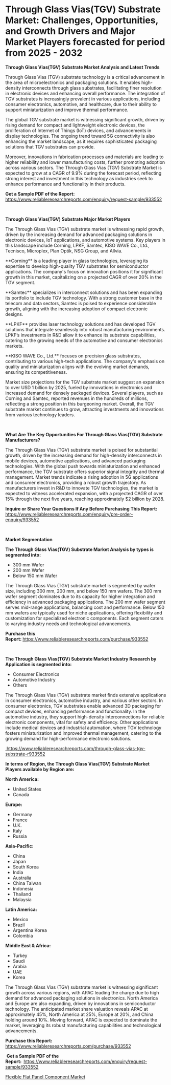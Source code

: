 <p><h1>Through Glass Vias(TGV) Substrate Market: Challenges, Opportunities, and Growth Drivers and Major Market Players forecasted for period from 2025 - 2032</h1></p><p><strong>Through Glass Vias(TGV) Substrate Market Analysis and Latest Trends</strong></p>
<p><p>Through Glass Vias (TGV) substrate technology is a critical advancement in the area of microelectronics and packaging solutions. It enables high-density interconnects through glass substrates, facilitating finer resolution in electronic devices and enhancing overall performance. The integration of TGV substrates is increasingly prevalent in various applications, including consumer electronics, automotive, and healthcare, due to their ability to support miniaturization and improve thermal performance.</p><p>The global TGV substrate market is witnessing significant growth, driven by rising demand for compact and lightweight electronic devices, the proliferation of Internet of Things (IoT) devices, and advancements in display technologies. The ongoing trend toward 5G connectivity is also enhancing the market landscape, as it requires sophisticated packaging solutions that TGV substrates can provide.</p><p>Moreover, innovations in fabrication processes and materials are leading to higher reliability and lower manufacturing costs, further promoting adoption across various sectors. The Through Glass Vias (TGV) Substrate Market is expected to grow at a CAGR of 9.9% during the forecast period, reflecting strong interest and investment in this technology as industries seek to enhance performance and functionality in their products.</p></p>
<p><strong>Get a Sample PDF of the Report:&nbsp;</strong> <a href="https://www.reliableresearchreports.com/enquiry/request-sample/933552?utm_campaign=2328&utm_medium=2&utm_source=Github&utm_content=ia&utm_term=12022025&utm_id=through-glass-viastgv-substrate">https://www.reliableresearchreports.com/enquiry/request-sample/933552</a></p>
<p>&nbsp;</p>
<p><strong>Through Glass Vias(TGV) Substrate Major Market Players</strong></p>
<p><p>The Through Glass Vias (TGV) substrate market is witnessing rapid growth, driven by the increasing demand for advanced packaging solutions in electronic devices, IoT applications, and automotive systems. Key players in this landscape include Corning, LPKF, Samtec, KISO WAVE Co., Ltd., Tecnisco, Microplex, Plan Optik, NSG Group, and Allvia.</p><p>**Corning** is a leading player in glass technologies, leveraging its expertise to develop high-quality TGV substrates for semiconductor applications. The company's focus on innovation positions it for significant growth in this market, capitalizing on a projected CAGR of over 20% in the TGV segment.</p><p>**Samtec** specializes in interconnect solutions and has been expanding its portfolio to include TGV technology. With a strong customer base in the telecom and data sectors, Samtec is poised to experience considerable growth, aligning with the increasing adoption of compact electronic designs.</p><p>**LPKF** provides laser technology solutions and has developed TGV solutions that integrate seamlessly into robust manufacturing environments. LPKF’s investments in R&D allow it to enhance its substrate capabilities, catering to the growing needs of the automotive and consumer electronics markets.</p><p>**KISO WAVE Co., Ltd.** focuses on precision glass substrates, contributing to various high-tech applications. The company's emphasis on quality and miniaturization aligns with the evolving market demands, ensuring its competitiveness.</p><p>Market size projections for the TGV substrate market suggest an expansion to over USD 1 billion by 2025, fueled by innovations in electronics and increased demand for densely packaged devices. Several players, such as Corning and Samtec, reported revenues in the hundreds of millions, reflecting a strong position in this burgeoning market. Overall, the TGV substrate market continues to grow, attracting investments and innovations from various technology leaders.</p></p>
<p>&nbsp;</p>
<p><strong>What Are The Key Opportunities For Through Glass Vias(TGV) Substrate Manufacturers?</strong></p>
<p><p>The Through Glass Vias (TGV) substrate market is poised for substantial growth, driven by the increasing demand for high-density interconnects in mobile devices, automotive applications, and advanced packaging technologies. With the global push towards miniaturization and enhanced performance, the TGV substrate offers superior signal integrity and thermal management. Market trends indicate a rising adoption in 5G applications and consumer electronics, providing a robust growth trajectory. As manufacturers invest in R&D to innovate TGV technologies, the market is expected to witness accelerated expansion, with a projected CAGR of over 15% through the next five years, reaching approximately $2 billion by 2028.</p></p>
<p><strong>Inquire or Share Your Questions If Any Before Purchasing This Report:</strong> <a href="https://www.reliableresearchreports.com/enquiry/pre-order-enquiry/933552?utm_campaign=2328&utm_medium=2&utm_source=Github&utm_content=ia&utm_term=12022025&utm_id=through-glass-viastgv-substrate">https://www.reliableresearchreports.com/enquiry/pre-order-enquiry/933552</a></p>
<p>&nbsp;</p>
<p><strong>Market Segmentation</strong></p>
<p><strong>The Through Glass Vias(TGV) Substrate Market Analysis by types is segmented into:</strong></p>
<p><ul><li>300 mm Wafer</li><li>200 mm Wafer</li><li>Below 150 mm Wafer</li></ul></p>
<p><p>The Through Glass Vias (TGV) substrate market is segmented by wafer size, including 300 mm, 200 mm, and below 150 mm wafers. The 300 mm wafer segment dominates due to its capacity for higher integration and efficiency in advanced packaging applications. The 200 mm wafer segment serves mid-range applications, balancing cost and performance. Below 150 mm wafers are typically used for niche applications, offering flexibility and customization for specialized electronic components. Each segment caters to varying industry needs and technological advancements.</p></p>
<p><strong>Purchase this Report:&nbsp;</strong><a href="https://www.reliableresearchreports.com/purchase/933552?utm_campaign=2328&utm_medium=2&utm_source=Github&utm_content=ia&utm_term=12022025&utm_id=through-glass-viastgv-substrate">https://www.reliableresearchreports.com/purchase/933552</a></p>
<p>&nbsp;</p>
<p><strong>The Through Glass Vias(TGV) Substrate Market Industry Research by Application is segmented into:</strong></p>
<p><ul><li>Consumer Electronics</li><li>Automotive Industry</li><li>Others</li></ul></p>
<p><p>The Through Glass Vias (TGV) substrate market finds extensive applications in consumer electronics, automotive industry, and various other sectors. In consumer electronics, TGV substrates enable advanced 3D packaging for compact devices, enhancing performance and functionality. In the automotive industry, they support high-density interconnections for reliable electronic components, vital for safety and efficiency. Other applications include medical devices and industrial automation, where TGV technology fosters miniaturization and improved thermal management, catering to the growing demand for high-performance electronic solutions.</p></p>
<p><a href="https://www.reliableresearchreports.com/through-glass-vias-tgv-substrate-r933552?utm_campaign=2328&utm_medium=2&utm_source=Github&utm_content=ia&utm_term=12022025&utm_id=through-glass-viastgv-substrate">&nbsp;https://www.reliableresearchreports.com/through-glass-vias-tgv-substrate-r933552</a></p>
<p><strong>In terms of Region, the Through Glass Vias(TGV) Substrate Market Players available by Region are:</strong></p>
<p>
    <p> <strong> North America: </strong>
        <ul>
            <li>United States</li>
            <li>Canada</li>
        </ul>
        </p> 
    <p> <strong> Europe: </strong>
        <ul>
            <li>Germany</li>
            <li>France</li>
            <li>U.K.</li>
            <li>Italy</li>
            <li>Russia</li>
        </ul>
        </p> 
    <p> <strong> Asia-Pacific: </strong>
        <ul>
            <li>China</li>
            <li>Japan</li>
            <li>South Korea</li>
            <li>India</li>
            <li>Australia</li>
            <li>China Taiwan</li>
            <li>Indonesia</li>
            <li>Thailand</li>
            <li>Malaysia</li>
        </ul>
        </p> 
    <p> <strong> Latin America: </strong>
        <ul>
            <li>Mexico</li>
            <li>Brazil</li>
            <li>Argentina Korea</li>
            <li>Colombia</li>
        </ul>
        </p> 
    <p> <strong> Middle East & Africa: </strong>
        <ul>
            <li>Turkey</li>
            <li>Saudi</li>
            <li>Arabia</li>
            <li>UAE</li>
            <li>Korea</li>
        </ul>
    </p>
    </p>
<p><p>The Through Glass Vias (TGV) substrate market is witnessing significant growth across various regions, with APAC leading the charge due to high demand for advanced packaging solutions in electronics. North America and Europe are also expanding, driven by innovations in semiconductor technology. The anticipated market share valuation reveals APAC at approximately 45%, North America at 25%, Europe at 20%, and China holding around 10%. Moving forward, APAC is expected to dominate the market, leveraging its robust manufacturing capabilities and technological advancements.</p></p>
<p><strong>Purchase this Report: </strong><a href="https://www.reliableresearchreports.com/purchase/933552?utm_campaign=2328&utm_medium=2&utm_source=Github&utm_content=ia&utm_term=12022025&utm_id=through-glass-viastgv-substrate">https://www.reliableresearchreports.com/purchase/933552</a></p>
<p>&nbsp;<strong>Get a Sample PDF of the Report:&nbsp;&nbsp;</strong><a href="https://www.reliableresearchreports.com/enquiry/request-sample/933552?utm_campaign=2328&utm_medium=2&utm_source=Github&utm_content=ia&utm_term=12022025&utm_id=through-glass-viastgv-substrate">https://www.reliableresearchreports.com/enquiry/request-sample/933552</a></p>
<p><strong></strong></p>
<p><p><a href="https://github.com/oliveroste6/Market-Research-Report-List-1/blob/main/flexible-flat-panel-component-market.md?utm_campaign=2328&utm_medium=2&utm_source=Github&utm_content=ia&utm_term=12022025&utm_id=through-glass-viastgv-substrate">Flexible Flat Panel Component Market</a></p></p>